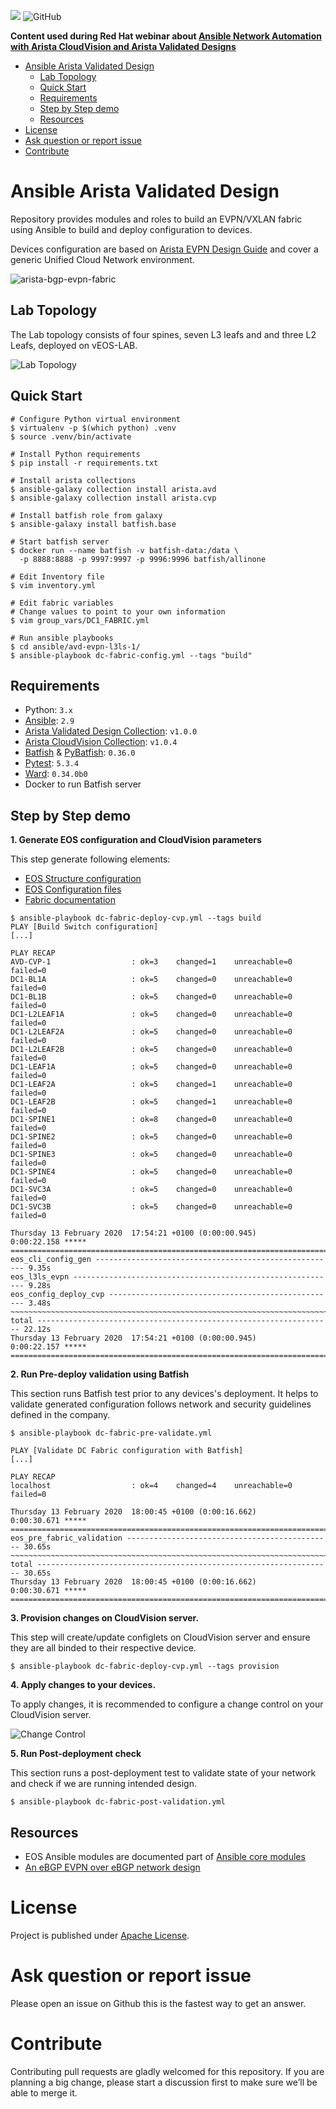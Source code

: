 ![](https://img.shields.io/badge/Arista-EOS%20Automation-blue) ![GitHub](https://img.shields.io/github/license/aristanetworks/ansible-avd)

__Content used during Red Hat webinar about [Ansible Network Automation with Arista CloudVision and Arista Validated Designs](https://www.ansible.com/resources/webinars-training/ansible-network-automation-with-arista-cloudvision-and-arista)__

<!-- @import "[TOC]" {cmd="toc" depthFrom=1 depthTo=6 orderedList=false} -->

<!-- code_chunk_output -->

- [Ansible Arista Validated Design](#ansible-arista-validated-design)
  - [Lab Topology](#lab-topology)
  - [Quick Start](#quick-start)
  - [Requirements](#requirements)
  - [Step by Step demo](#step-by-step-demo)
  - [Resources](#resources)
- [License](#license)
- [Ask question or report issue](#ask-question-or-report-issue)
- [Contribute](#contribute)

<!-- /code_chunk_output -->

# Ansible Arista Validated Design

Repository provides modules and roles to build an EVPN/VXLAN fabric using Ansible to build and deploy configuration to devices.

Devices configuration are based on [Arista EVPN Design Guide](https://www.arista.com/en/solutions/design-guides) and cover a generic Unified Cloud Network environment.

![arista-bgp-evpn-fabric](media/figure-1-example-playbook-evpn-deploy-cvp.gif)

## Lab Topology

The Lab topology consists of four spines, seven L3 leafs and and three L2 Leafs, deployed on vEOS-LAB.

![Lab Topology](media/figure-2-lab-topology.gif)

## Quick Start

```shell
# Configure Python virtual environment
$ virtualenv -p $(which python) .venv
$ source .venv/bin/activate

# Install Python requirements
$ pip install -r requirements.txt

# Install arista collections
$ ansible-galaxy collection install arista.avd
$ ansible-galaxy collection install arista.cvp

# Install batfish role from galaxy
$ ansible-galaxy install batfish.base

# Start batfish server
$ docker run --name batfish -v batfish-data:/data \
  -p 8888:8888 -p 9997:9997 -p 9996:9996 batfish/allinone

# Edit Inventory file
$ vim inventory.yml

# Edit fabric variables
# Change values to point to your own information
$ vim group_vars/DC1_FABRIC.yml

# Run ansible playbooks
$ cd ansible/avd-evpn-l3ls-1/
$ ansible-playbook dc-fabric-config.yml --tags "build"
```

## Requirements

- Python: `3.x`
- [Ansible](https://www.ansible.com/): `2.9`
- [Arista Validated Design Collection](https://galaxy.ansible.com/arista/avd): `v1.0.0`
- [Arista CloudVision Collection](https://galaxy.ansible.com/arista/cvp): `v1.0.4`
- [Batfish](https://github.com/batfish/batfish) & [PyBatfish](https://github.com/batfish/pybatfish): `0.36.0`
- [Pytest](https://docs.pytest.org/en/latest/): `5.3.4`
- [Ward](https://wardpy.com/): `0.34.0b0`
- Docker to run Batfish server

## Step by Step demo

__1. Generate EOS configuration and CloudVision parameters__

This step generate following elements:

- [EOS Structure configuration](intended/structured_configs/)
- [EOS Configuration files](intended/configs/)
- [Fabric documentation](documentation/)

```shell
$ ansible-playbook dc-fabric-deploy-cvp.yml --tags build
PLAY [Build Switch configuration]
[...]

PLAY RECAP
AVD-CVP-1                  : ok=3    changed=1    unreachable=0    failed=0
DC1-BL1A                   : ok=5    changed=0    unreachable=0    failed=0
DC1-BL1B                   : ok=5    changed=0    unreachable=0    failed=0
DC1-L2LEAF1A               : ok=5    changed=0    unreachable=0    failed=0
DC1-L2LEAF2A               : ok=5    changed=0    unreachable=0    failed=0
DC1-L2LEAF2B               : ok=5    changed=0    unreachable=0    failed=0
DC1-LEAF1A                 : ok=5    changed=0    unreachable=0    failed=0
DC1-LEAF2A                 : ok=5    changed=1    unreachable=0    failed=0
DC1-LEAF2B                 : ok=5    changed=1    unreachable=0    failed=0
DC1-SPINE1                 : ok=8    changed=0    unreachable=0    failed=0
DC1-SPINE2                 : ok=5    changed=0    unreachable=0    failed=0
DC1-SPINE3                 : ok=5    changed=0    unreachable=0    failed=0
DC1-SPINE4                 : ok=5    changed=0    unreachable=0    failed=0
DC1-SVC3A                  : ok=5    changed=0    unreachable=0    failed=0
DC1-SVC3B                  : ok=5    changed=0    unreachable=0    failed=0

Thursday 13 February 2020  17:54:21 +0100 (0:00:00.945)       0:00:22.158 *****
===============================================================================
eos_cli_config_gen ------------------------------------------------------ 9.35s
eos_l3ls_evpn ----------------------------------------------------------- 9.28s
eos_config_deploy_cvp --------------------------------------------------- 3.48s
~~~~~~~~~~~~~~~~~~~~~~~~~~~~~~~~~~~~~~~~~~~~~~~~~~~~~~~~~~~~~~~~~~~~~~~~~~~~~~~
total ------------------------------------------------------------------ 22.12s
Thursday 13 February 2020  17:54:21 +0100 (0:00:00.945)       0:00:22.157 *****
===============================================================================
```

__2. Run Pre-deploy validation using Batfish__

This section runs Batfish test prior to any devices's deployment. It helps to validate generated configuration follows network and security guidelines defined in the company.

```shell
$ ansible-playbook dc-fabric-pre-validate.yml

PLAY [Validate DC Fabric configuration with Batfish]
[...]

PLAY RECAP
localhost                  : ok=4    changed=4    unreachable=0    failed=0

Thursday 13 February 2020  18:00:45 +0100 (0:00:16.662)       0:00:30.671 *****
===============================================================================
eos_pre_fabric_validation ---------------------------------------------- 30.65s
~~~~~~~~~~~~~~~~~~~~~~~~~~~~~~~~~~~~~~~~~~~~~~~~~~~~~~~~~~~~~~~~~~~~~~~~~~~~~~~
total ------------------------------------------------------------------ 30.65s
Thursday 13 February 2020  18:00:45 +0100 (0:00:16.662)       0:00:30.671 *****
===============================================================================
```

__3. Provision changes on CloudVision server.__

This step will create/update configlets on CloudVision server and ensure they are all binded to their respective device.

```shell
$ ansible-playbook dc-fabric-deploy-cvp.yml --tags provision
```

__4. Apply changes to your devices.__

To apply changes, it is recommended to configure a change control on your CloudVision server.

![Change Control](media/figure-3-cloudvision-change-control.png)


__5. Run Post-deployment check__

This section runs a post-deployment test to validate state of your network and check if we are running intended design.

```shell
$ ansible-playbook dc-fabric-post-validation.yml
```

## Resources

- EOS Ansible modules are documented part of [Ansible core modules](https://docs.ansible.com/ansible/latest/modules/list_of_network_modules.html#eos)
- [An eBGP EVPN over eBGP network design](https://eos.arista.com/evpn-configuration-ebgp-design-for-evpn-overlay-network/)

# License

Project is published under [Apache License](../../LICENSE).

# Ask question or report issue

Please open an issue on Github this is the fastest way to get an answer.

# Contribute

Contributing pull requests are gladly welcomed for this repository. If you are planning a big change, please start a discussion first to make sure we’ll be able to merge it.
